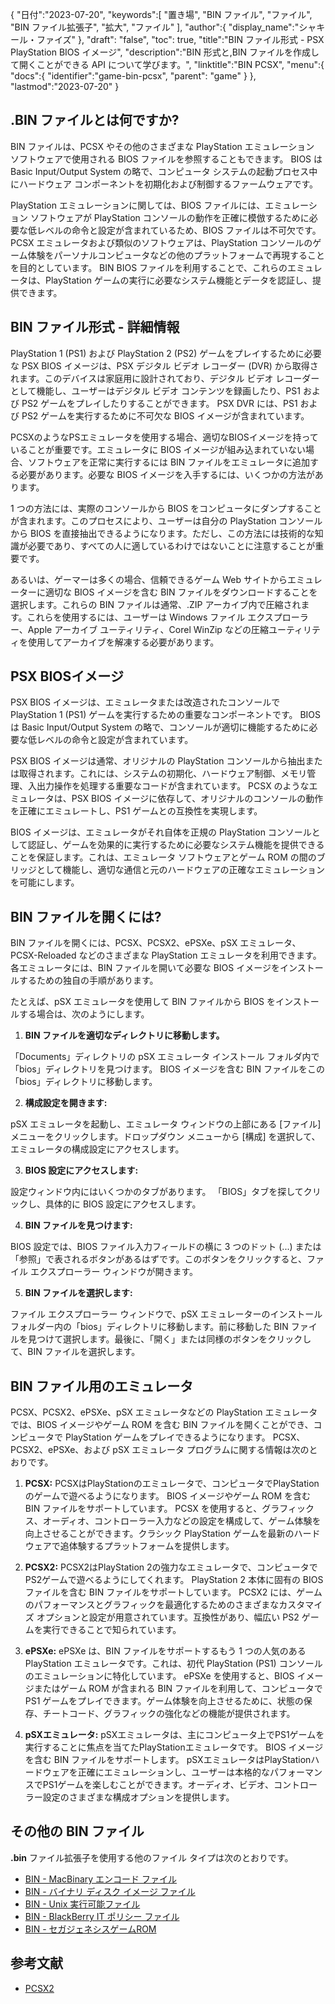 {
"日付":"2023-07-20",
   "keywords":[
"置き場",
"BIN ファイル",
"ファイル",
"BIN ファイル拡張子",
"拡大",
"ファイル"
],
   "author":{
"display_name":"シャキール・ファイズ"
},
"draft": "false",
"toc": true,
"title":"BIN ファイル形式 - PSX PlayStation BIOS イメージ",
   "description":"BIN 形式と,BIN ファイルを作成して開くことができる API について学びます。",
"linktitle":"BIN PCSX",
   "menu":{
      "docs":{
         "identifier":"game-bin-pcsx",
"parent": "game"
}
},
"lastmod":"2023-07-20"
}

## .BIN ファイルとは何ですか?

BIN ファイルは、PCSX やその他のさまざまな PlayStation エミュレーション ソフトウェアで使用される BIOS ファイルを参照することもできます。 BIOS は Basic Input/Output System の略で、コンピュータ システムの起動プロセス中にハードウェア コンポーネントを初期化および制御するファームウェアです。

PlayStation エミュレーションに関しては、BIOS ファイルには、エミュレーション ソフトウェアが PlayStation コンソールの動作を正確に模倣するために必要な低レベルの命令と設定が含まれているため、BIOS ファイルは不可欠です。 PCSX エミュレータおよび類似のソフトウェアは、PlayStation コンソールのゲーム体験をパーソナルコンピュータなどの他のプラットフォームで再現することを目的としています。 BIN BIOS ファイルを利用することで、これらのエミュレータは、PlayStation ゲームの実行に必要なシステム機能とデータを認証し、提供できます。

## BIN ファイル形式 - 詳細情報

PlayStation 1 (PS1) および PlayStation 2 (PS2) ゲームをプレイするために必要な PSX BIOS イメージは、PSX デジタル ビデオ レコーダー (DVR) から取得されます。このデバイスは家庭用に設計されており、デジタル ビデオ レコーダーとして機能し、ユーザーはデジタル ビデオ コンテンツを録画したり、PS1 および PS2 ゲームをプレイしたりすることができます。 PSX DVR には、PS1 および PS2 ゲームを実行するために不可欠な BIOS イメージが含まれています。

PCSXのようなPSエミュレータを使用する場合、適切なBIOSイメージを持っていることが重要です。エミュレータに BIOS イメージが組み込まれていない場合、ソフトウェアを正常に実行するには BIN ファイルをエミュレータに追加する必要があります。必要な BIOS イメージを入手するには、いくつかの方法があります。

1 つの方法には、実際のコンソールから BIOS をコンピュータにダンプすることが含まれます。このプロセスにより、ユーザーは自分の PlayStation コンソールから BIOS を直接抽出できるようになります。ただし、この方法には技術的な知識が必要であり、すべての人に適しているわけではないことに注意することが重要です。

あるいは、ゲーマーは多くの場合、信頼できるゲーム Web サイトからエミュレーターに適切な BIOS イメージを含む BIN ファイルをダウンロードすることを選択します。これらの BIN ファイルは通常、.ZIP アーカイブ内で圧縮されます。これらを使用するには、ユーザーは Windows ファイル エクスプローラー、Apple アーカイブ ユーティリティ、Corel WinZip などの圧縮ユーティリティを使用してアーカイブを解凍する必要があります。

## PSX BIOSイメージ

PSX BIOS イメージは、エミュレータまたは改造されたコンソールで PlayStation 1 (PS1) ゲームを実行するための重要なコンポーネントです。 BIOS は Basic Input/Output System の略で、コンソールが適切に機能するために必要な低レベルの命令と設定が含まれています。

PSX BIOS イメージは通常、オリジナルの PlayStation コンソールから抽出または取得されます。これには、システムの初期化、ハードウェア制御、メモリ管理、入出力操作を処理する重要なコードが含まれています。 PCSX のようなエミュレータは、PSX BIOS イメージに依存して、オリジナルのコンソールの動作を正確にエミュレートし、PS1 ゲームとの互換性を実現します。

BIOS イメージは、エミュレータがそれ自体を正規の PlayStation コンソールとして認証し、ゲームを効果的に実行するために必要なシステム機能を提供できることを保証します。これは、エミュレータ ソフトウェアとゲーム ROM の間のブリッジとして機能し、適切な通信と元のハードウェアの正確なエミュレーションを可能にします。

## BIN ファイルを開くには?

BIN ファイルを開くには、PCSX、PCSX2、ePSXe、pSX エミュレータ、PCSX-Reloaded などのさまざまな PlayStation エミュレータを利用できます。各エミュレータには、BIN ファイルを開いて必要な BIOS イメージをインストールするための独自の手順があります。

たとえば、pSX エミュレータを使用して BIN ファイルから BIOS をインストールする場合は、次のようにします。

1. **BIN ファイルを適切なディレクトリに移動します。**

「Documents」ディレクトリの pSX エミュレータ インストール フォルダ内で「bios」ディレクトリを見つけます。 BIOS イメージを含む BIN ファイルをこの「bios」ディレクトリに移動します。

2. **構成設定を開きます:**

pSX エミュレータを起動し、エミュレータ ウィンドウの上部にある [ファイル] メニューをクリックします。ドロップダウン メニューから [構成] を選択して、エミュレータの構成設定にアクセスします。

3. **BIOS 設定にアクセスします:**

設定ウィンドウ内にはいくつかのタブがあります。 「BIOS」タブを探してクリックし、具体的に BIOS 設定にアクセスします。

4. **BIN ファイルを見つけます:**

BIOS 設定では、BIOS ファイル入力フィールドの横に 3 つのドット (...) または「参照」で表されるボタンがあるはずです。このボタンをクリックすると、ファイル エクスプローラー ウィンドウが開きます。

5. **BIN ファイルを選択します:**

ファイル エクスプローラー ウィンドウで、pSX エミュレーターのインストール フォルダー内の「bios」ディレクトリに移動します。前に移動した BIN ファイルを見つけて選択します。最後に、「開く」または同様のボタンをクリックして、BIN ファイルを選択します。

## BIN ファイル用のエミュレータ

PCSX、PCSX2、ePSXe、pSX エミュレータなどの PlayStation エミュレータでは、BIOS イメージやゲーム ROM を含む BIN ファイルを開くことができ、コンピュータで PlayStation ゲームをプレイできるようになります。 PCSX、PCSX2、ePSXe、および pSX エミュレータ プログラムに関する情報は次のとおりです。

1. **PCSX:** PCSXはPlayStationのエミュレータで、コンピュータでPlayStationのゲームで遊べるようになります。 BIOS イメージやゲーム ROM を含む BIN ファイルをサポートしています。 PCSX を使用すると、グラフィックス、オーディオ、コントローラー入力などの設定を構成して、ゲーム体験を向上させることができます。クラシック PlayStation ゲームを最新のハードウェアで追体験するプラットフォームを提供します。

2. **PCSX2:** PCSX2はPlayStation 2の強力なエミュレータで、コンピュータでPS2ゲームで遊べるようにしてくれます。 PlayStation 2 本体に固有の BIOS ファイルを含む BIN ファイルをサポートしています。 PCSX2 には、ゲームのパフォーマンスとグラフィックを最適化するためのさまざまなカスタマイズ オプションと設定が用意されています。互換性があり、幅広い PS2 ゲームを実行できることで知られています。

3. **ePSXe:** ePSXe は、BIN ファイルをサポートするもう 1 つの人気のある PlayStation エミュレータです。これは、初代 PlayStation (PS1) コンソールのエミュレーションに特化しています。 ePSXe を使用すると、BIOS イメージまたはゲーム ROM が含まれる BIN ファイルを利用して、コンピュータで PS1 ゲームをプレイできます。ゲーム体験を向上させるために、状態の保存、チートコード、グラフィックの強化などの機能が提供されます。

4. **pSXエミュレータ:** pSXエミュレータは、主にコンピュータ上でPS1ゲームを実行することに焦点を当てたPlayStationエミュレータです。 BIOS イメージを含む BIN ファイルをサポートします。 pSXエミュレータはPlayStationハードウェアを正確にエミュレーションし、ユーザーは本格的なパフォーマンスでPS1ゲームを楽しむことができます。オーディオ、ビデオ、コントローラー設定のさまざまな構成オプションを提供します。

## その他の BIN ファイル

**.bin** ファイル拡張子を使用する他のファイル タイプは次のとおりです。

- [BIN - MacBinary エンコード ファイル](/ja/compression/bin/)
- [BIN - バイナリ ディスク イメージ ファイル](/ja/disc-and-media/bin/)
- [BIN - Unix 実行可能ファイル](/ja/executable/bin/)
- [BIN - BlackBerry IT ポリシー ファイル](/ja/settings/bin/)
- [BIN - セガジェネシスゲームROM](/ja/game/bin/)

## 参考文献
* [PCSX2](https://ja.wikipedia.org/wiki/PCSX2)

